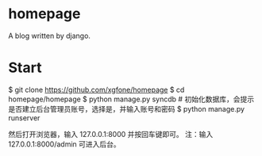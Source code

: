 homepage
========

A blog written by django.


Start
=======

$ git clone https://github.com/xgfone/homepage
$ cd homepage/homepage
$ python manage.py syncdb   # 初始化数据库，会提示是否建立后台管理员账号，选择是，并输入账号和密码
$ python manage.py runserver

然后打开浏览器，输入 127.0.0.1:8000 并按回车键即可。
注：输入 127.0.0.1:8000/admin 可进入后台。
